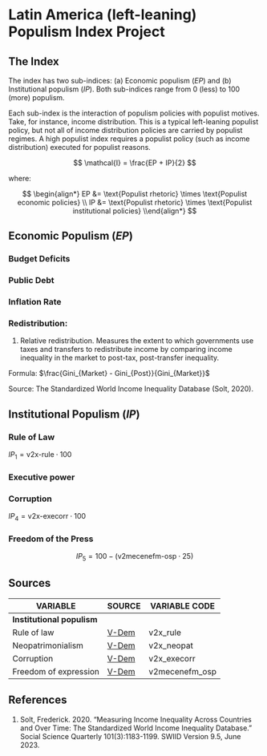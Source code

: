 # Latin America (left-leaning) Populism Index Project

## The Index

The index has two sub-indices: (a) Economic populism $(EP)$ and (b) Institutional populism $(IP)$. Both sub-indices range from 0 (less) to 100 (more) populism.

Each sub-index is the interaction of populism policies with populist motives. Take, for instance, income distribution. This is a typical left-leaning populist policy, but not all of income distribution policies are carried by populist regimes. A high populist index requires a populist policy (such as income distribution) executed for populist reasons.

$$
\mathcal{I} = \frac{EP + IP}{2}
$$

where:

$$
\begin{align*}
EP &= \text{Populist rhetoric} \times \text{Populist economic policies} \\
IP &= \text{Populist rhetoric} \times \text{Populist institutional policies}
\\end{align*}
$$

## Economic Populism $(EP$)

### Budget Deficits

### Public Debt

### Inflation Rate

### Redistribution:

1) Relative redistribution. Measures the extent to which governments use taxes and transfers to redistribute income by comparing income inequality in the market to post-tax, post-transfer inequality.

Formula: $\frac{Gini_{Market} - Gini_{Post}}{Gini_{Market}}$

Source: The Standardized World Income Inequality Database (Solt, 2020). 

## Institutional Populism $(IP)$

### Rule of Law

$IP_1 = \text{v2x-rule} \cdot 100$

<!--
V-Dem rule of law components:
1. Compliance with high court                    - v2juhccomp
2. Complance with judiciary                      - v2jucomp
3. High court independence                       - v2juhcind
4. Lower court independence                      - v2juncind
5. Transparent laws with predictable enforcement - v2cltrnslw
6. Access to justice for men                     - v2clacjstm
7. Access to justice for women                   - v2clacjstw
8. Judicial accountability                       - v2juaccnt
9. Judicial corruption decision                  - v2jucorrde
10. Public sector corrupt exchanges              - v2xcrptps
11. Public sector theft                          - v2xthftps
12. Executive bribery and corrupt exchanges      - v2exbribe
13. Executive embezzlement and theft             - v2exembez

-->

### Executive power

<!--
V-Dem neopatrimonialism components:
1. Vote buyins - v2elvotbuy
2. Particularistic vs public goods                    - v2dlencmps
3. Party linkages                                     - v2psprlnks
4. Executive respects constitution                    - v2exrescon
5. Executive oversight                                - v2lgotovst
6. Legislature controls resources                     - v2lgfunds
7. Legislature investigates the executive in practice - v2lginvstp
8. High court independence                            - V2juhcind
9. Low court independence                             - v2juhcind
10. Compliance with high court                        - v2juhccomp
11. Compliance with judiciary                         - v2jucomp
12. Electoral managemente body autonomy               - v2elembaut
13. Executive embezzlement and theft                  - v2exembez
14. Executive bribes and corrput charges              - v2exbribe
15. Legislative corruption                            - v2lgcrrpt
16. Judicial corruption                               - v2jucorrde
-->

### Corruption

$IP_4 = \text{v2x-execorr} \cdot 100$

<!--
V-Dem executive corruption components:
1. Executive bribery      - v2exbribe
2. Executive embezzelment - v2xembez
-->

### Freedom of the Press

$$
IP_5 = 100 - (\text{v2mecenefm-osp} \cdot 25)
$$

## Sources

| VARIABLE                   | SOURCE        | VARIABLE CODE  |
| -------------------------- | ------------  | -------------- |
| **Institutional populism** |               |                |
| Rule of law                | [V-Dem][VDEM] | v2x_rule       |
| Neopatrimonialism          | [V-Dem][VDEM] | v2x_neopat     |
| Corruption                 | [V-Dem][VDEM] | v2x_execorr    |
| Freedom of expression      | [V-Dem][VDEM] | v2mecenefm_osp |



## References 
1. Solt, Frederick. 2020. “Measuring Income Inequality Across Countries and Over Time: The Standardized World Income Inequality Database.” Social Science Quarterly 101(3):1183-1199. SWIID Version 9.5, June 2023.



<!-- HYPERLINKS -->

[VDEM]: <https://www.v-dem.net/data/the-v-dem-dataset/>


